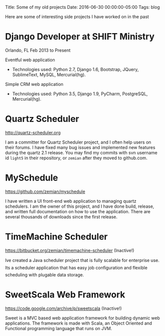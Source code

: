 Title: Some of my old projects
Date: 2016-06-30 00:00:00-05:00
Tags: blog



Here are some of interesting side projects I have worked on in the past

Django Developer at SHIFT Ministry
==================================

Orlando, FL Feb 2013 to Present

Eventful web application

-   Technologies used: Python 2.7, Django 1.6, Bootstrap, JQuery,
    SublimeText, MySQL, Mercurial(hg).

Simple CRM web application

-   Technologies used: Python 3.5, Django 1.9, PyCharm, PostgreSQL,
    Mercurial(hg).

Quartz Scheduler
================

<http://quartz-scheduler.org>

I am a committer for Quartz Scheduler project, and I often help users on
their forums. I have fixed many bug issues and implemented new features
during the quartz 2.1 release. You may find my commits with svn username
id `light5` in their repository, or `zemian` after they moved to
github.com.

MySchedule
==========

<https://github.com/zemian/myschedule>

I have written a UI front-end web application to managing quartz
schedulers. I am the owner of this project, and I have done build,
release, and written full documentation on how to use the application.
There are several thousands of downloads since the first release.

TimeMachine Scheduler
=====================

<https://bitbucket.org/zemian/timemachine-scheduler> (Inactive!)

Ive created a Java scheduler project that is fully scalable for
enterprise use. Its a scheduler application that has easy job
configuration and flexible scheduling with plugable data storage.

SweetScala Web Framework
========================

<https://code.google.com/archive/p/sweetscala> (Inactive!)

Sweet is a MVC based web application framework for building dynamic web
applications. The framework is made with Scala, an Object Oriented and
Functional programming language that runs on JVM.

